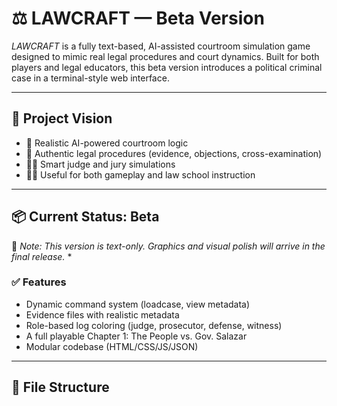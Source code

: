 # ⚖️ LAWCRAFT — Beta Version

*LAWCRAFT* is a fully text-based, AI-assisted courtroom simulation game designed to mimic real legal procedures and court dynamics. Built for both players and legal educators, this beta version introduces a political criminal case in a terminal-style web interface.

---

## 🚀 Project Vision

- 🧠 Realistic AI-powered courtroom logic
- 🧾 Authentic legal procedures (evidence, objections, cross-examination)
- 👨‍⚖️ Smart judge and jury simulations
- 🧑‍🏫 Useful for both gameplay and law school instruction

---

## 📦 Current Status: Beta
🎨 *Note: This version is text-only. Graphics and visual polish will arrive in the final release.*
*

### ✅ Features
- Dynamic command system (loadcase, view metadata)
- Evidence files with realistic metadata
- Role-based log coloring (judge, prosecutor, defense, witness)
- A full playable Chapter 1: The People vs. Gov. Salazar
- Modular codebase (HTML/CSS/JS/JSON)

---

## 📁 File Structure

